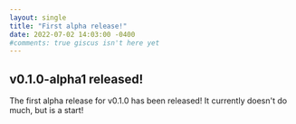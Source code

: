 ```yaml
---
layout: single
title: "First alpha release!"
date: 2022-07-02 14:03:00 -0400
#comments: true giscus isn't here yet
---
```

## v0.1.0-alpha1 released!

The first alpha release for v0.1.0 has been released! It currently doesn't do much, but is a start!
